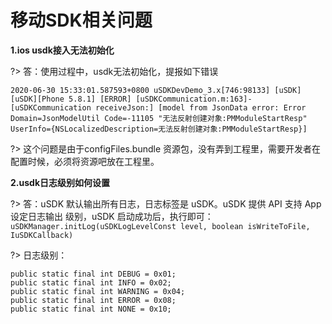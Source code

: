 # 移动SDK相关问题


**1.ios usdk接入无法初始化**

?> 答：使用过程中，usdk无法初始化，提报如下错误

```
2020-06-30 15:33:01.587593+0800 uSDKDevDemo_3.x[746:98133] [uSDK] [uSDK][Phone 5.8.1] [ERROR] [uSDKCommunication.m:163]-[uSDKCommunication receiveJson:] [model from JsonData error: Error Domain=JsonModelUtil Code=-11105 "无法反射创建对象:PMModuleStartResp" UserInfo={NSLocalizedDescription=无法反射创建对象:PMModuleStartResp}]

```
?> 这个问题是由于configFiles.bundle 资源包，没有弄到工程里，需要开发者在配置时候，必须将资源吧放在工程里。

**2.usdk日志级别如何设置**

?> 答：uSDK 默认输出所有日志，日志标签是 uSDK。uSDK 提供 API 支持 App 设定日志输出 级别，uSDK 启动成功后，执行即可：`uSDKManager.initLog(uSDKLogLevelConst level, boolean isWriteToFile, IuSDKCallback)`

?>  日志级别：
```
public static final int DEBUG = 0x01; 
public static final int INFO = 0x02; 
public static final int WARNING = 0x04; 
public static final int ERROR = 0x08; 
public static final int NONE = 0x10;

```
